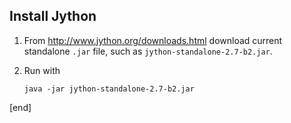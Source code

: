## Install Jython

 1. From http://www.jython.org/downloads.html download current standalone `.jar` file, such as `jython-standalone-2.7-b2.jar`.
 
 1. Run with

        java -jar jython-standalone-2.7-b2.jar

[end]
